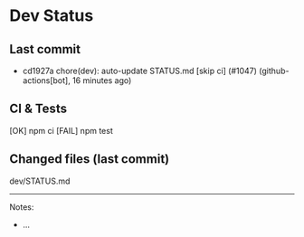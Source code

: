 # Dev Status

## Last commit
- cd1927a chore(dev): auto-update STATUS.md [skip ci] (#1047) (github-actions[bot], 16 minutes ago)
## CI & Tests
[OK] npm ci
[FAIL] npm test

## Changed files (last commit)
dev/STATUS.md

---
Notes:
- ...
